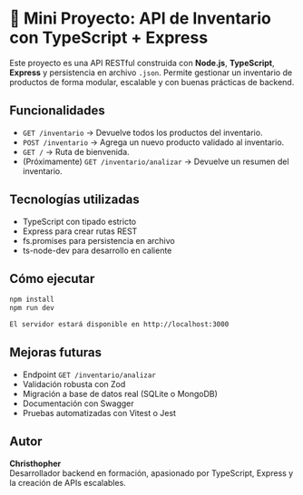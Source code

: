 # 🧾 Mini Proyecto: API de Inventario con TypeScript + Express

Este proyecto es una API RESTful construida con **Node.js**, **TypeScript**, **Express** y persistencia en archivo `.json`. Permite gestionar un inventario de productos de forma modular, escalable y con buenas prácticas de backend.

## Funcionalidades

- `GET /inventario` → Devuelve todos los productos del inventario.
- `POST /inventario` → Agrega un nuevo producto validado al inventario.
- `GET /` → Ruta de bienvenida.
- (Próximamente) `GET /inventario/analizar` → Devuelve un resumen del inventario.

## Tecnologías utilizadas

- TypeScript con tipado estricto
- Express para crear rutas REST
- fs.promises para persistencia en archivo
- ts-node-dev para desarrollo en caliente

## Cómo ejecutar

```bash
npm install
npm run dev

El servidor estará disponible en http://localhost:3000
```
## Mejoras futuras

- Endpoint `GET /inventario/analizar`
- Validación robusta con Zod
- Migración a base de datos real (SQLite o MongoDB)
- Documentación con Swagger
- Pruebas automatizadas con Vitest o Jest

## Autor

**Christhopher**  
Desarrollador backend en formación, apasionado por TypeScript, Express y la creación de APIs escalables.

